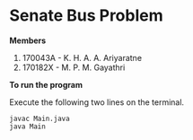 # Senate Bus Problem

<b> Members </b>
1. 170043A - K. H. A. A. Ariyaratne
2. 170182X - M. P. M. Gayathri

<b> To run the program </b>

Execute the following two lines on the terminal.

```
javac Main.java
java Main
```